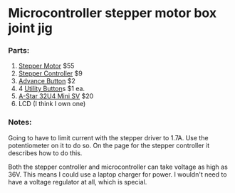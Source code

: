 # Microcontroller stepper motor box joint jig

### Parts:

1. [Stepper Motor](https://www.pololu.com/wishlist/1J9549) $55
2. [Stepper Controller](https://www.pololu.com/product/2133) $9
3. [Advance Button](https://www.sparkfun.com/products/9336) $2
4. 4 [Utility Button](https://www.sparkfun.com/products/11996)s $1 ea.
5. [A-Star 32U4 Mini SV](https://www.pololu.com/product/3104) $20
6. LCD (I think I own one)

### Notes:

Going to have to limit current with the stepper driver to 1.7A. Use the potentiometer on it to do so.  On the page for the stepper controller it describes how to do this.

Both the stepper controller and microcontroller can take voltage as high as 36V. This means I could use a laptop charger for power.  I wouldn't need to have a voltage regulator at all, which is special.

